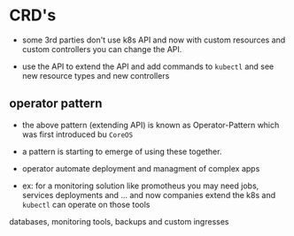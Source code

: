 # CRD's

- some 3rd parties don't use k8s API and now with custom resources and
custom controllers you can change the API.

- use the API to extend the API and add commands to `kubectl` and see
new resource types and new controllers

## operator pattern

- the above pattern (extending API) is known as Operator-Pattern which
was first introduced bu `CoreOS`

- a pattern is starting to emerge of using these together.

- operator automate deployment and managment of complex apps

- ex: for a monitoring solution like promotheus you may need jobs, services
deployments and ... and now companies extend the k8s and `kubectl` can operate
on those tools

databases, monitoring tools, backups and custom ingresses

